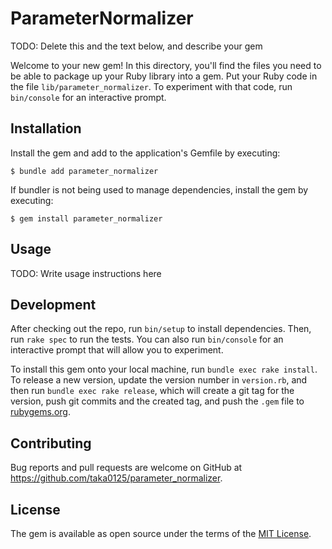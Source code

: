 # ParameterNormalizer

TODO: Delete this and the text below, and describe your gem

Welcome to your new gem! In this directory, you'll find the files you need to be able to package up your Ruby library into a gem. Put your Ruby code in the file `lib/parameter_normalizer`. To experiment with that code, run `bin/console` for an interactive prompt.

## Installation

Install the gem and add to the application's Gemfile by executing:

    $ bundle add parameter_normalizer

If bundler is not being used to manage dependencies, install the gem by executing:

    $ gem install parameter_normalizer

## Usage

TODO: Write usage instructions here

## Development

After checking out the repo, run `bin/setup` to install dependencies. Then, run `rake spec` to run the tests. You can also run `bin/console` for an interactive prompt that will allow you to experiment.

To install this gem onto your local machine, run `bundle exec rake install`. To release a new version, update the version number in `version.rb`, and then run `bundle exec rake release`, which will create a git tag for the version, push git commits and the created tag, and push the `.gem` file to [rubygems.org](https://rubygems.org).

## Contributing

Bug reports and pull requests are welcome on GitHub at https://github.com/taka0125/parameter_normalizer.

## License

The gem is available as open source under the terms of the [MIT License](https://opensource.org/licenses/MIT).
